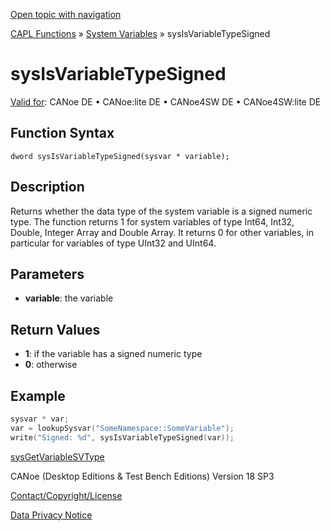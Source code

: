 [Open topic with navigation](../../../../../CANoeDEFamily.htm#Topics/CAPLFunctions/SystemVariables/Functions/CAPLfunctionSysIsVariableTypeSigned.md)

[CAPL Functions](../../CAPLfunctions.md) » [System Variables](../CAPLfunctionsSystemVariablesOverview.md) » sysIsVariableTypeSigned

# sysIsVariableTypeSigned

[Valid for](../../../Shared/FeatureAvailability.md):  CANoe DE • CANoe:lite DE • CANoe4SW DE • CANoe4SW:lite DE

## Function Syntax

```
dword sysIsVariableTypeSigned(sysvar * variable);
```

## Description

Returns whether the data type of the system variable is a signed numeric type. The function returns 1 for system variables of type Int64, Int32, Double, Integer Array and Double Array. It returns 0 for other variables, in particular for variables of type UInt32 and UInt64.

## Parameters

- **variable**: the variable

## Return Values

- **1**: if the variable has a signed numeric type
- **0**: otherwise

## Example

```c
sysvar * var;
var = lookupSysvar("SomeNamespace::SomeVariable");
write("Signed: %d", sysIsVariableTypeSigned(var));
```

[sysGetVariableSVType](CAPLfunctionsysGetVariableSVType.md)

CANoe (Desktop Editions & Test Bench Editions) Version 18 SP3

[Contact/Copyright/License](../../../Shared/ContactCopyrightLicense.md)

[Data Privacy Notice](https://www.vector.com/int/en/company/get-info/privacy-policy/)
